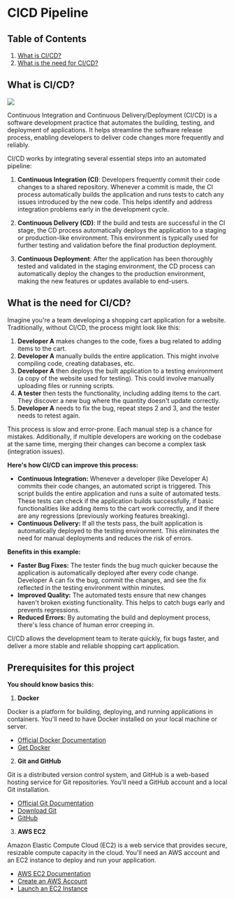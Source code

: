 
# CICD Pipeline

## Table of Contents

1. [What is CI/CD?](#what-is-cicd)
2. [What is the need for CI/CD?](#what-is-the-need-for-cicd)

## What is CI/CD?

<!-- add image cicd.png -->
![](https://res.cloudinary.com/duu0rz6oz/image/upload/v1712833036/cicd_axlujr.png)

Continuous Integration and Continuous Delivery/Deployment (CI/CD) is a software development practice that automates the building, testing, and deployment of applications. It helps streamline the software release process, enabling developers to deliver code changes more frequently and reliably.

CI/CD works by integrating several essential steps into an automated pipeline:

1. **Continuous Integration (CI)**: Developers frequently commit their code changes to a shared repository. Whenever a commit is made, the CI process automatically builds the application and runs tests to catch any issues introduced by the new code. This helps identify and address integration problems early in the development cycle.

2. **Continuous Delivery (CD)**: If the build and tests are successful in the CI stage, the CD process automatically deploys the application to a staging or production-like environment. This environment is typically used for further testing and validation before the final production deployment.

3. **Continuous Deployment**: After the application has been thoroughly tested and validated in the staging environment, the CD process can automatically deploy the changes to the production environment, making the new features or updates available to end-users.

## What is the need for CI/CD?

Imagine you're a team developing a shopping cart application for a website. Traditionally, without CI/CD, the process might look like this:

1. **Developer A** makes changes to the code, fixes a bug related to adding items to the cart.
2. **Developer A** manually builds the entire application. This might involve compiling code, creating databases, etc.
3. **Developer A** then deploys the built application to a testing environment (a copy of the website used for testing). This could involve manually uploading files or running scripts.
4. **A tester** then tests the functionality, including adding items to the cart. They discover a new bug where the quantity doesn't update correctly.
5. **Developer A** needs to fix the bug, repeat steps 2 and 3, and the tester needs to retest again.

This process is slow and error-prone. Each manual step is a chance for mistakes. Additionally, if multiple developers are working on the codebase at the same time, merging their changes can become a complex task (integration issues).

**Here's how CI/CD can improve this process:**

* **Continuous Integration:** Whenever a developer (like Developer A) commits their code changes, an automated script is triggered. This script builds the entire application and runs a suite of automated tests. These tests can check if the application builds successfully, if basic functionalities like adding items to the cart work correctly, and if there are any regressions (previously working features breaking).
* **Continuous Delivery:** If all the tests pass, the built application is automatically deployed to the testing environment. This eliminates the need for manual deployments and reduces the risk of errors.

**Benefits in this example:**

* **Faster Bug Fixes:** The tester finds the bug much quicker because the application is automatically deployed after every code change. Developer A can fix the bug, commit the changes, and see the fix reflected in the testing environment within minutes.
* **Improved Quality:** The automated tests ensure that new changes haven't broken existing functionality. This helps to catch bugs early and prevents regressions.
* **Reduced Errors:** By automating the build and deployment process, there's less chance of human error creeping in.

CI/CD allows the development team to iterate quickly, fix bugs faster, and deliver a more stable and reliable shopping cart application. 

## Prerequisites for this project

**You should know basics this:**

1. **Docker**

  Docker is a platform for building, deploying, and running applications in containers. You'll need to have Docker installed on your local machine or server.

  - [Official Docker Documentation](https://docs.docker.com/)
  - [Get Docker](https://docs.docker.com/get-docker/)

2. **Git and GitHub**

  Git is a distributed version control system, and GitHub is a web-based hosting service for Git repositories. You'll need a GitHub account and a local Git installation.

  - [Official Git Documentation](https://git-scm.com/doc)
  - [Download Git](https://git-scm.com/downloads)
  - [GitHub](https://github.com/)

3. **AWS EC2**

  Amazon Elastic Compute Cloud (EC2) is a web service that provides secure, resizable compute capacity in the cloud. You'll need an AWS account and an EC2 instance to deploy and run your application.

  - [AWS EC2 Documentation](https://docs.aws.amazon.com/ec2/index.html)
  - [Create an AWS Account](https://aws.amazon.com/premiumsupport/knowledge-center/create-and-activate-aws-account/)
  - [Launch an EC2 Instance](https://docs.aws.amazon.com/AWSEC2/latest/UserGuide/EC2_GetStarted.html)
